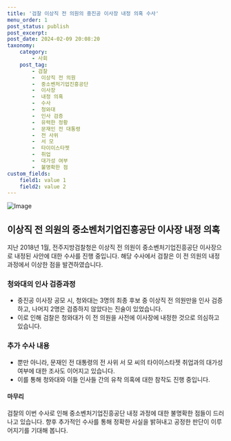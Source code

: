 ```yaml
---
title: '검찰 이상직 전 의원의 중진공 이사장 내정 의혹 수사'
menu_order: 1
post_status: publish
post_excerpt: 
post_date: 2024-02-09 20:08:20
taxonomy:
    category:
        - 사회
    post_tag:
        - 검찰
        -  이상직 전 의원
        -  중소벤처기업진흥공단
        -  이사장
        -  내정 의혹
        -  수사
        -  청와대
        -  인사 검증
        -  유력한 정황
        -  문재인 전 대통령
        -  전 사위
        -  서 모
        -  타이이스타젯
        -  취업
        -  대가성 여부
        -  불명확한 점
custom_fields:
    field1: value 1
    field2: value 2
---
```


![Image](https://imgnews.pstatic.net/image/659/2024/02/09/0000018766_001_20240209113301595.jpg?type=w647)

## 이상직 전 의원의 중소벤처기업진흥공단 이사장 내정 의혹
지난 2018년 1월, 전주지방검찰청은 이상직 전 의원이 중소벤처기업진흥공단 이사장으로 내정된 사안에 대한 수사를 진행 중입니다. 해당 수사에서 검찰은 이 전 의원의 내정 과정에서 이상한 점을 발견하였습니다. 
### 청와대의 인사 검증과정
- 중진공 이사장 공모 시, 청와대는 3명의 최종 후보 중 이상직 전 의원만을 인사 검증하고, 나머지 2명은 검증하지 않았다는 진술이 있었습니다.
- 이로 인해 검찰은 청와대가 이 전 의원을 사전에 이사장에 내정한 것으로 의심하고 있습니다.
### 추가 수사 내용
- 뿐만 아니라, 문재인 전 대통령의 전 사위 서 모 씨의 타이이스타젯 취업과의 대가성 여부에 대한 조사도 이어지고 있습니다.
- 이를 통해 청와대와 이들 인사들 간의 유착 의혹에 대한 참작도 진행 중입니다.
#### 마무리
검찰의 이번 수사로 인해 중소벤처기업진흥공단 내정 과정에 대한 불명확한 점들이 드러나고 있습니다. 향후 추가적인 수사를 통해 정확한 사실을 밝혀내고 공정한 판단이 이루어지기를 기대해 봅니다.

